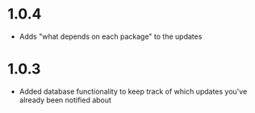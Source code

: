 # 1.0.4
* Adds "what depends on each package" to the updates

# 1.0.3
* Added database functionality to keep track of which updates you've already been notified about